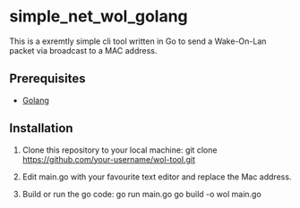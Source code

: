 # simple_net_wol_golang
This is a exremtly simple cli tool written in Go to send a Wake-On-Lan packet via broadcast to a MAC address.

## Prerequisites
* [Golang](https://go.dev/)

## Installation

1. Clone this repository to your local machine:
    git clone https://github.com/your-username/wol-tool.git

2. Edit main.go with your favourite text editor and replace the Mac address. 

3. Build or run the go code:
    go run main.go
    go build -o wol main.go